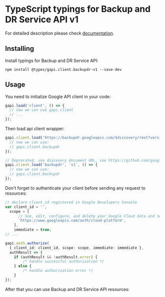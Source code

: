# TypeScript typings for Backup and DR Service API v1


For detailed description please check [documentation](https://cloud.google.com/backup-disaster-recovery).

## Installing

Install typings for Backup and DR Service API:

```
npm install @types/gapi.client.backupdr-v1 --save-dev
```

## Usage

You need to initialize Google API client in your code:

```typescript
gapi.load('client', () => {
  // now we can use gapi.client
  // ...
});
```

Then load api client wrapper:

```typescript
gapi.client.load('https://backupdr.googleapis.com/$discovery/rest?version=v1', () => {
  // now we can use:
  // gapi.client.backupdr
});
```

```typescript
// Deprecated, use discovery document URL, see https://github.com/google/google-api-javascript-client/blob/master/docs/reference.md#----gapiclientloadname----version----callback--
gapi.client.load('backupdr', 'v1', () => {
  // now we can use:
  // gapi.client.backupdr
});
```

Don't forget to authenticate your client before sending any request to resources:

```typescript
// declare client_id registered in Google Developers Console
var client_id = '',
  scope = [
      // See, edit, configure, and delete your Google Cloud data and see the email address for your Google Account.
      'https://www.googleapis.com/auth/cloud-platform',
    ],
    immediate = true;
// ...

gapi.auth.authorize(
  { client_id: client_id, scope: scope, immediate: immediate },
  authResult => {
    if (authResult && !authResult.error) {
        /* handle successful authorization */
    } else {
        /* handle authorization error */
    }
});
```

After that you can use Backup and DR Service API resources: <!-- TODO: make this work for multiple namespaces -->

```typescript
```
